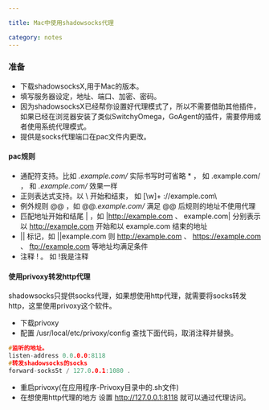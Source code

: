```yaml
---

title: Mac中使用shadowsocks代理

category: notes
---
```


### 准备

+ 下载shadowsocksX,用于Mac的版本。
+ 填写服务器设定，地址、端口、加密、密码。
+ 因为shadowsocksX已经帮你设置好代理模式了，所以不需要借助其他插件，如果已经在浏览器安装了类似SwitchyOmega，GoAgent的插件，需要停用或者使用系统代理模式。
+ 提供是socks代理端口在pac文件内更改。

#### pac规则
+ 通配符支持。比如 *.example.com/* 实际书写时可省略 * ， 如 .example.com/ ， 和 *.example.com/* 效果一样
+ 正则表达式支持。以 \ 开始和结束， 如 \[\w]+ :\/\/example.com\
+ 例外规则 @@ ，如 @@*.example.com/* 满足 @@ 后规则的地址不使用代理
+ 匹配地址开始和结尾 | ，如 |http://example.com 、 example.com| 分别表示以 http://example.com 开始和以 example.com 结束的地址
+ || 标记，如 ||example.com 则 http://example.com 、 https://example.com 、 ftp://example.com 等地址均满足条件
+ 注释 ! 。 如 !我是注释

#### 使用privoxy转发http代理
shadowsocks只提供socks代理，如果想使用http代理，就需要将socks转发http，这里使用privoxy这个软件。

+ 下载privoxy
+ 配置 /usr/local/etc/privoxy/config 查找下面代码，取消注释并替换。

```C
#监听的地址。
listen-address 0.0.0.0:8118
#转发shadowsocks的socks
forward-socks5t / 127.0.0.1:1080 .
```

+ 重启privoxy(在应用程序-Privoxy目录中的.sh文件)
+ 在想使用http代理的地方 设置 http://127.0.0.1:8118 就可以通过代理访问。
